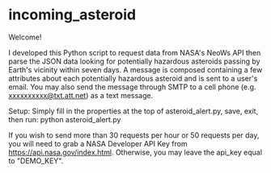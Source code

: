 # incoming_asteroid

Welcome!

I developed this Python script to request data from NASA's NeoWs API then parse the JSON data looking for potentially hazardous asteroids passing by Earth's vicinity within seven days. A message is composed containing a few attributes about each potentially hazardous asteroid and is sent to a user's email. You may also send the message through SMTP to a cell phone (e.g. xxxxxxxxxx@txt.att.net) as a text message.

Setup:
Simply fill in the properties at the top of asteroid_alert.py, save, exit, then run: python asteroid_alert.py

If you wish to send more than 30 requests per hour or 50 requests per day, you will need to grab a NASA Developer API Key from https://api.nasa.gov/index.html. Otherwise, you may leave the api_key equal to "DEMO_KEY".
